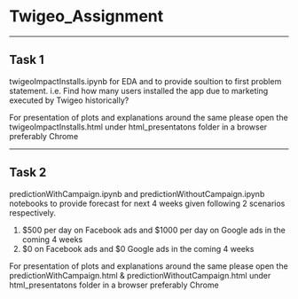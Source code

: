 # Twigeo_Assignment


------------------------------------------------------------------------------------------------
Task 1
------------------------------------------------------------------------------------------------

twigeoImpactInstalls.ipynb for EDA and to provide soultion to first problem statement. i.e. Find
how many users installed the app due to marketing executed by Twigeo historically?

For presentation of plots and explanations around the same please open the twigeoImpactInstalls.html 
under html_presentatons folder in a browser preferably Chrome

------------------------------------------------------------------------------------------------
Task 2
------------------------------------------------------------------------------------------------

predictionWithCampaign.ipynb and predictionWithoutCampaign.ipynb notebooks to provide forecast for 
next 4 weeks given following 2 scenarios respectively.

  1. $500 per day on Facebook ads and $1000 per day on Google ads in the coming 4 weeks
  2. $0 on Facebook ads and $0 Google ads in the coming 4 weeks 

For presentation of plots and explanations around the same please open the predictionWithCampaign.html 
& predictionWithoutCampaign.html under html_presentatons folder in a browser preferably Chrome
